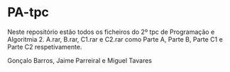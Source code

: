 # PA-tpc

Neste repositório estão todos os ficheiros do 2º tpc de Programação e Algoritmia 2.
A.rar, B.rar, C1.rar e C2.rar como Parte A, Parte B, Parte C1 e Parte C2 respetivamente.


Gonçalo Barros, Jaime Parreiral e Miguel Tavares
